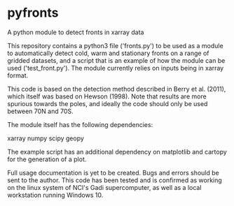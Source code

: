 # pyfronts
A python module to detect fronts in xarray data


This repository contains a python3 file ('fronts.py') to be used as a module to automatically detect cold, warm and stationary fronts on a range of gridded datasets, and a script that is an example of how the module can be used ('test_front.py'). The module currently relies on inputs being in xarray format.

 

This code is based on the detection method described in Berry et al. (2011), which itself was based on Hewson (1998). Note that results are more spurious towards the poles, and ideally the code should only be used between 70N and 70S.

 

The module itself has the following dependencies:

xarray
numpy
scipy
geopy
 

The example script has an additional dependency on matplotlib and cartopy for the generation of a plot.

 

Full usage documentation is yet to be created. Bugs and errors should be sent to the author. This code has been tested and is confirmed as working on the linux system of NCI's Gadi supercomputer, as well as a local workstation running Windows 10.
